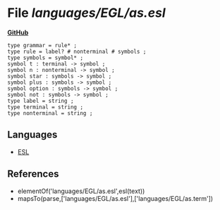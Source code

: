 # File _languages/EGL/as.esl_
**[GitHub](https://github.com/softlang/yas/blob/master/languages/EGL/as.esl)**
```
type grammar = rule* ;
type rule = label? # nonterminal # symbols ;
type symbols = symbol* ;
symbol t : terminal -> symbol ;
symbol n : nonterminal -> symbol ;
symbol star : symbols -> symbol ;
symbol plus : symbols -> symbol ;
symbol option : symbols -> symbol ;
symbol not : symbols -> symbol ;
type label = string ;
type terminal = string ;
type nonterminal = string ;
```

## Languages
* [ESL](../languages/ESL.md)

## References
* elementOf('languages/EGL/as.esl',esl(text))
* mapsTo(parse,['languages/EGL/as.esl'],['languages/EGL/as.term'])
